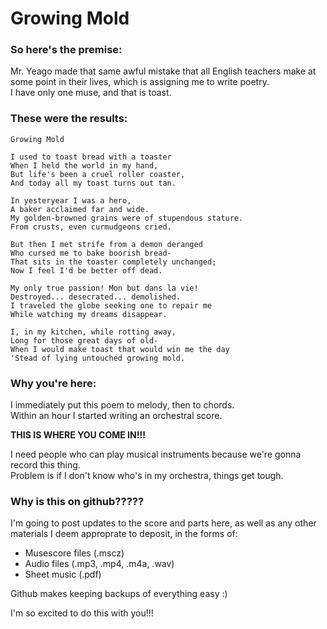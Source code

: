 # Growing Mold

### So here's the premise:

Mr. Yeago made that same awful mistake that all English teachers make at some point in their lives, which is assigning me to write poetry.<br>
I have only one muse, and that is toast.

### These were the results:
```
Growing Mold

I used to toast bread with a toaster
When I held the world in my hand,
But life's been a cruel roller coaster,
And today all my toast turns out tan.

In yesteryear I was a hero,
A baker acclaimed far and wide.
My golden-browned grains were of stupendous stature.
From crusts, even curmudgeons cried.

But then I met strife from a demon deranged
Who cursed me to bake boorish bread-
That sits in the toaster completely unchanged;
Now I feel I'd be better off dead.

My only true passion! Mon but dans la vie!
Destroyed... desecrated... demolished.
I traveled the globe seeking one to repair me
While watching my dreams disappear.

I, in my kitchen, while rotting away,
Long for those great days of old-
When I would make toast that would win me the day
'Stead of lying untouched growing mold.
```
### Why you're here:

I immediately put this poem to melody, then to chords.<br>
Within an hour I started writing an orchestral score.

**THIS IS WHERE YOU COME IN!!!**

I need people who can play musical instruments because we're gonna record this thing.<br>
Problem is if I don't know who's in my orchestra, things get tough.

### Why is this on github?????

I'm going to post updates to the score and parts here, as well as any other materials I deem approprate to deposit, in the forms of:
- Musescore files (.mscz)
- Audio files (.mp3, .mp4, .m4a, .wav)
- Sheet music (.pdf)<br>

Github makes keeping backups of everything easy :)

I'm so excited to do this with you!!!
